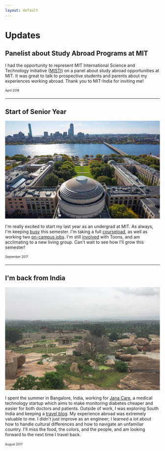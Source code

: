 ```yaml
---
layout: default
---
```


# Updates

## Panelist about Study Abroad Programs at MIT

I had the opportunity to represent MIT International Science and Technology Initiative ([MISTI](http://misti.mit.edu/)) on a panel about study abroad opportunities at MIT. It was great to talk to prospective students and parents about my experiences working abroad. Thank you to MIT-India for inviting me!

<sub><sup>April 2018</sup></sub>

* * *

## Start of Senior Year

![](MIT.jpg)

I'm really excited to start my last year as an undergrad at MIT. As always, I'm keeping [busy](projects) this semester.
I'm taking a full [courseload](coursework), as well as working two [on-campus jobs](experience).
I'm still [involved](activities) with Toons, and am acclimating to a new living group. 
Can't wait to see how I'll grow this semester!

<sub><sup>September 2017</sup></sub>

* * *

## I'm back from India

![](India.JPG)

I spent the summer in Bangalore, India, working for [Jana Care](http://www.janacare.com/),
a medical technology startup which aims to make monitoring diabetes cheaper and easier for both doctors and patients.
Outside of work, I was exploring South India and keeping a [travel blog](http://siennayaygoesaway.wordpress.com). 
My experience abroad was extremely valuable to me. 
I didn't just improve as an engineer;
I learned a lot about how to handle cultural differences and how to navigate an unfamiliar country.
I'll miss the food, the colors, and the people, and am looking forward to the next time I travel back.

<sub><sup>August 2017</sup></sub>
